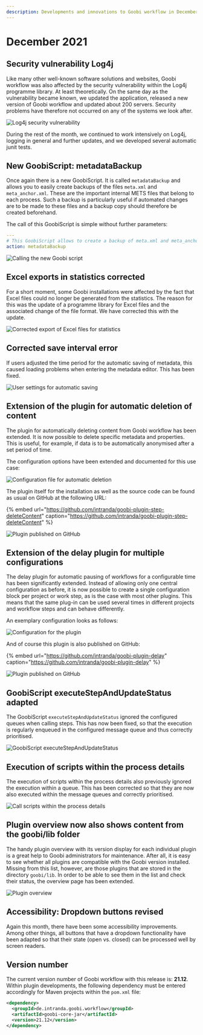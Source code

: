 ```yaml
---
description: Developments and innovations to Goobi workflow in December 2021
---
```


# December 2021

## Security vulnerability Log4j
Like many other well-known software solutions and websites, Goobi workflow was also affected by the security vulnerability within the Log4j programme library. At least theoretically. On the same day as the vulnerability became known, we updated the application, released a new version of Goobi workflow and updated about 200 servers. Security problems have therefore not occurred on any of the systems we look after. 

![Log4j security vulnerability](../.gitbook/assets/2112_log4j_en.png)

During the rest of the month, we continued to work intensively on Log4j, logging in general and further updates, and we developed several automatic junit tests.


## New GoobiScript: metadataBackup
Once again there is a new GoobiScript. It is called `metadataBackup` and allows you to easily create backups of the files `meta.xml` and `meta_anchor.xml`. These are the important internal METS files that belong to each process. Such a backup is particularly useful if automated changes are to be made to these files and a backup copy should therefore be created beforehand. 

The call of this GoobiScript is simple without further parameters:

```yaml
---
# This GoobiScript allows to create a backup of meta.xml and meta_anchor.xml.
action: metadataBackup
```

![Calling the new Goobi script](../.gitbook/assets/2112_backup_en.png)


## Excel exports in statistics corrected
For a short moment, some Goobi installations were affected by the fact that Excel files could no longer be generated from the statistics. The reason for this was the update of a programme library for Excel files and the associated change of the file format. We have corrected this with the update.

![Corrected export of Excel files for statistics](../.gitbook/assets/2112_statistics_en.png)



## Corrected save interval error
If users adjusted the time period for the automatic saving of metadata, this caused loading problems when entering the metadata editor. This has been fixed.

![User settings for automatic saving](../.gitbook/assets/2112_autosave_en.png)


## Extension of the plugin for automatic deletion of content
The plugin for automatically deleting content from Goobi workflow has been extended. It is now possible to delete specific metadata and properties. This is useful, for example, if data is to be automatically anonymised after a set period of time.

The configuration options have been extended and documented for this use case:

![Configuration file for automatic deletion](../.gitbook/assets/2112_deletion2.png)

The plugin itself for the installation as well as the source code can be found as usual on GitHub at the following URL:

{% embed url="https://github.com/intranda/goobi-plugin-step-deleteContent" caption="https://github.com/intranda/goobi-plugin-step-deleteContent" %}

![Plugin published on GitHub](../.gitbook/assets/2112_deletion1.png)


## Extension of the delay plugin for multiple configurations
The delay plugin for automatic pausing of workflows for a configurable time has been significantly extended. Instead of allowing only one central configuration as before, it is now possible to create a single configuration block per project or work step, as is the case with most other plugins. This means that the same plug-in can be used several times in different projects and workflow steps and can behave differently.

An exemplary configuration looks as follows:

![Configuration for the plugin](../.gitbook/assets/2112_delay2.png)

And of course this plugin is also published on GitHub:

{% embed url="https://github.com/intranda/goobi-plugin-delay" caption="https://github.com/intranda/goobi-plugin-delay" %}

![Plugin published on GitHub](../.gitbook/assets/2112_delay1.png)


## GoobiScript executeStepAndUpdateStatus adapted
The GoobiScript `executeStepAndUpdateStatus` ignored the configured queues when calling steps. This has now been fixed, so that the execution is regularly enqueued in the configured message queue and thus correctly prioritised.

![GoobiScript executeStepAndUpdateStatus](../.gitbook/assets/2112_goobiscript_en.png)


## Execution of scripts within the process details
The execution of scripts within the process details also previously ignored the execution within a queue. This has been corrected so that they are now also executed within the message queues and correctly prioritised.

![Call scripts within the process details](../.gitbook/assets/2112_scripts_en.png)


## Plugin overview now also shows content from the goobi/lib folder
The handy plugin overview with its version display for each individual plugin is a great help to Goobi administrators for maintenance. After all, it is easy to see whether all plugins are compatible with the Goobi version installed. Missing from this list, however, are those plugins that are stored in the directory `goobi/lib`. In order to be able to see them in the list and check their status, the overview page has been extended.

![Plugin overview](../.gitbook/assets/2112_plugins_en.png)


## Accessibility: Dropdown buttons revised
Again this month, there have been some accessibility improvements. Among other things, all buttons that have a dropdown functionality have been adapted so that their state (open vs. closed) can be processed well by screen readers. 


## Version number
The current version number of Goobi workflow with this release is: **21.12**.
Within plugin developments, the following dependency must be entered accordingly for Maven projects within the `pom.xml` file:

```xml
<dependency>
  <groupId>de.intranda.goobi.workflow</groupId>
  <artifactId>goobi-core-jar</artifactId>
  <version>21.12</version>
</dependency>
```
